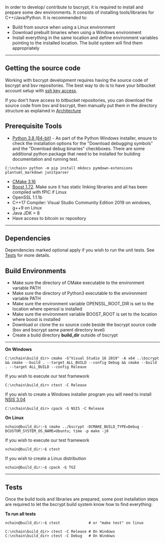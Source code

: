In order to develop/ contribute to bscrypt, it is required to install and prepare some dev environments. It consists of installing tools/libraries for C++/Java/Python. It is recommended to:

- Build from source when using a Linux environment
- Download prebuilt binaries when using a Windows environment
- Install everything in the same location and define environment variables pointing to the installed location. The build system will find them appropriately

---

## Getting the source code
Working with bscrypt development requires having the source code of bscrypt and bsv repositories. The best way to do is to have your bitbucket account setup with [ssh key access](https://confluence.atlassian.com/bitbucket/set-up-an-ssh-key-728138079.html).

If you don't have access to bitbucket repositories, you can download the source code from bsv and bscrypt, then manually put them in the directory structure as explained in [Architecture](Architecture.md)

## Prerequisite Tools
- [Python 3.8 (64-bit)](https://www.python.org/downloads/release/python-380/) - 
As part of the Python Windows installer, ensure to check the installation options for the "Download debugging symbols" and the "Download debug binaries" checkboxes. There are some additional python package that need to be installed for building documentation and running test.
```console
C:\nchain> python -m pip install mkdocs pymdown-extensions plantuml_markdown junitparser
```
- [CMake 3.16](https://cmake.org/download/)
- [Boost 1.72](https://www.boost.org/doc/libs/1_72_0/). Make sure it has static linking libraries and all has been compiled with fPIC if Linux
- OpenSSL 1.1.1b
- C++17 Compiler: Visual Studio Community Edition 2019 on windows, g++9 on Linux
- Java JDK > 8
- Have access to bitcoin sv repository
---

## Dependencies
Dependencies marked optional apply if you wish to run the unit tests. See [Tests](#Tests) for more details.

## Build Environments

- Make sure the directory of CMake executable to the environment variable PATH
- Make sure the directory of Python3 executable to the environment variable PATH
- Make sure the environment variable OPENSSL_ROOT_DIR is set to the location where openssl is installed
- Make sure the environment variable BOOST_ROOT is set to the location where boost is installed
- Download or clone the sv source code beside the bscrypt source code (bsv and bscrypt same parent directory level)
- Create a build directory **build_dir** outside of bscrypt

---

**On Windows**

```console
C:\nchain\build_dir> cmake -G"Visual Studio 16 2019" -A x64 ..\bscrypt && cmake --build . --target ALL_BUILD --config Debug && cmake --build . --target ALL_BUILD --config Release
```

If you wish to execute our test framework
```console 
C:\nchain\build_dir> ctest -C Release
```

If you wish to create a Windows installer program you will need to install [NSIS 3.04](https://nsis.sourceforge.io/Download)
```console 
C:\nchain\build_dir> cpack -G NSIS -C Release
```

**On Linux**

```console
nchain@build_dir:~$ cmake ../bscrypt -DCMAKE_BUILD_TYPE=Debug -DCUSTOM_SYSTEM_OS_NAME=Ubuntu; time -p make -j8
```

If you wish to execute our test framework
```console
nchain@build_dir:~$ ctest
```

If you wish to create a Linux distribution
```console
nchain@build_dir:~$ cpack -G TGZ
```

---

## Tests <a name="Tests"></a>

Once the build tools and libraries are prepared, some post installation steps are required to let the bscrypt build system know how to find everything:

**To run all tests**

```console
nchain@build_dir:~$ ctest             # or "make test" on linux

C:\nchain\build_dir> ctest -C Release # On Windows
C:\nchain\build_dir> ctest -C Debug   # On Windows
```
